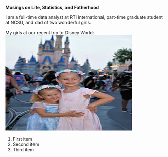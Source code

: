 **Musings on Life, Statistics, and Fatherhood**

I am a full-time data analyst at RTI international, part-time graduate student at NCSU, and dad of two wonderful girls.

My girls at our recent trip to Disney World:
<img src="https://github.com/mikebrad140/mikebrad140.github.io/blob/main/_posts/image0%20(2).jpeg" alt="Example Image" width="400" height="300">

1. First item  
2. Second item  
3. Third item  
